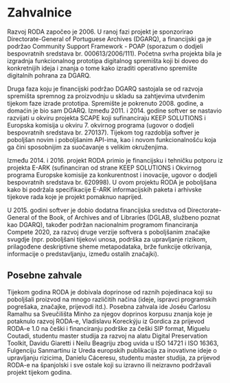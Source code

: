 # Zahvalnice

Razvoj RODA započeo je 2006. U ranoj fazi projekt je sponzorirao Directorate-General of Portuguese Archives (DGARQ), a financijski ga je podržao Community Support Framework - POAP (sporazum o dodjeli bespovratnih sredstava br. 000613/2006/111). Početna svrha projekta bila je izgradnja funkcionalnog prototipa digitalnog spremišta koji bi doveo do konkretnijih ideja i znanja o tome kako izraditi operativno spremište digitalnih pohrana za DGARQ.

Druga faza koju je financijski podržao DGARQ sastojala se od razvoja spremišta spremnog za proizvodnju u skladu sa zahtjevima utvrđenim tijekom faze izrade prototipa. Spremište je pokrenuto 2008. godine, a domaćin je bio sam DGARQ. Između 2011. i 2014. godine softver se nastavio razvijati u okviru projekta SCAPE koji sufinanciraju KEEP SOLUTIONS i Europska komisija u okviru 7. okvirnog programa (ugovor o dodjeli bespovratnih sredstava br. 270137). Tijekom tog razdoblja softver je poboljšan novim i poboljšanim API-ima, kao i novom funkcionalnošću koja ga čini sposobnijim za suočavanje s velikim okruženjima.

Između 2014. i 2016. projekt RODA primio je financijsku i tehničku potporu iz projekta E-ARK (sufinanciran od strane KEEP SOLUTIONS i Okvirnog programa Europske komisije za konkurentnost i inovacije, ugovor o dodjeli bespovratnih sredstava br. 620998). U ovom projektu RODA je poboljšana kako bi podržala specifikacije E-ARK informacijskih paketa i arhivske tijekove rada koje je projekt pomaknuo naprijed.

U 2015. godini softver je dobio dodatna financijska sredstva od Directorate-General of the Book, of Archives and of Libraries (DGLAB, službeno poznat kao DGARQ), također podržan nacionalnim programom financiranja Compete 2020, za razvoj druge verzije softvera s poboljšanim značajke svugdje (npr. poboljšani tijekovi unosa, podrška za upravljanje rizikom, prilagođene deskriptivne sheme metapodataka, brže funkcije otkrivanja, informacije o predstavljanju, između ostalih značajki).

## Posebne zahvale

Tijekom godina RODA je dobivala doprinose od raznih pojedinaca koji su poboljšali proizvod na mnogo različitih načina (ideje, ispravci programskih pogrešaka, značajke, prijevodi itd.). Posebna zahvala ide Joséu Carlosu Ramalhu sa Sveučilišta Minho za njegov doprinos korpusu znanja koje je potaknulo razvoj RODA-e, Vladislavu Koreckýju iz Gordica za prijevod RODA-e 1.0 na češki i financiranju podrške za češki SIP format, Miguelu Coutadi, studentu master studija za razvoj na alatu Digital Preservation Toolkit, Davidu Giaretti i Neilu Beagriju zbog uvida u ISO 14721 i ISO 16363, Fulgenciju Sanmartinu iz Ureda europskih publikacija za inovativne ideje o upravljanju rizicima, Danielu Cáceresu, studentu master studija, za prijevod RODA-e na španjolski i sve ostale koji su izravno ili neizravno podržavali projekt tijekom godina.
